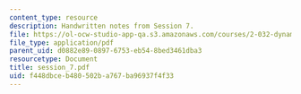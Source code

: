 ```yaml
---
content_type: resource
description: Handwritten notes from Session 7.
file: https://ol-ocw-studio-app-qa.s3.amazonaws.com/courses/2-032-dynamics-fall-2004/f448dbceb480502ba767ba96937f4f33_session_7.pdf
file_type: application/pdf
parent_uid: d0882e89-0897-6753-eb54-8bed3461dba3
resourcetype: Document
title: session_7.pdf
uid: f448dbce-b480-502b-a767-ba96937f4f33
---
```

